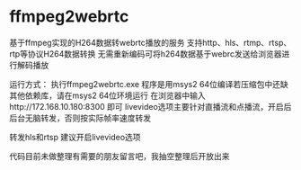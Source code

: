 # ffmpeg2webrtc

基于ffmpeg实现的H264数据转webrtc播放的服务
支持http、hls、rtmp、rtsp、rtp等协议H264数据转换
无需重新编码可将h264数据基于webrc发送给浏览器进行解码播放

运行方式：
执行ffmpeg2webrtc.exe
程序是用msys2 64位编译若压缩包中还缺其他依赖库，请在msys2 64位环境运行
在浏览器中输入http://172.168.10.180:8300 即可
livevideo选项主要针对直播流和点播流，开启后后台无脑转发，否则按实际帧率速度转发

转发hls和rtsp 建议开启livevideo选项

代码目前未做整理有需要的朋友留言吧，我抽空整理后开放出来

